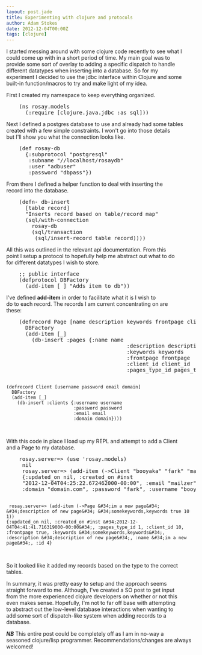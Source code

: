 ```yaml
---
layout: post.jade
title: Experimenting with clojure and protocols
author: Adam Stokes
date: 2012-12-04T00:00Z
tags: [clojure]
---
```

<p>I started messing around with some clojure code recently to see what I<br />
could come up with in a short period of time. My main goal was to<br />
provide some sort of overlay to adding a specific dispatch to handle<br />
different datatypes when inserting into a database. So for my<br />
experiment I decided to use the jdbc interface within Clojure and some<br />
built-in function/macros to try and make light of my idea.</p>
<p>First I created my namespace to keep everything organized.</p>
<pre class=&#34;prettyprint&#34;>
    (ns rosay.models
      (:require [clojure.java.jdbc :as sql]))
</pre>
<p>Next I defined a postgres database to use and already had some tables<br />
created with a few simple constraints. I won&#39;t go into those details<br />
but I&#39;ll show you what the connection looks like.</p>
<pre class=&#34;prettyprint&#34;>
    (def rosay-db
      {:subprotocol &#34;postgresql&#34;
       :subname &#34;//localhost/rosaydb&#34;
       :user &#34;adbuser&#34;
       :password &#34;dbpass&#34;})
</pre>
<p>From there I defined a helper function to deal with inserting the<br />
record into the database.</p>
<pre class=&#34;prettyprint&#34;>
    (defn- db-insert
      [table record]
      &#34;Inserts record based on table/record map&#34;
      (sql/with-connection
        rosay-db
        (sql/transaction
         (sql/insert-record table record))))
</pre>
<p>All this was outlined in the relevant api documentation. From this<br />
point I setup a protocol to hopefully help me abstract out what to do<br />
for different datatypes I wish to store.</p>
<pre class=&#34;prettyprint&#34;>
    ;; public interface
    (defprotocol DBFactory
      (add-item [_] &#34;Adds item to db&#34;))
</pre>
<p>I&#39;ve defined <strong>add-item</strong> in order to facilitate what it is I wish to<br />
do to each record. The records I am current concentrating on are<br />
these:</p>
<pre class=&#34;prettyprint&#34;>
    (defrecord Page [name description keywords frontpage client_id pages_type_id]
      DBFactory
      (add-item [_]
        (db-insert :pages {:name name
                                      :description description
                                      :keywords keywords
                                      :frontpage frontpage
                                      :client_id client_id
                                      :pages_type_id pages_type_id})))

    (defrecord Client [username password email domain]
      DBFactory
      (add-item [_]
        (db-insert :clients {:username username
                             :password password
                             :email email
                             :domain domain})))
</pre>
<p>With this code in place I load up my REPL and attempt to add a Client<br />
and a Page to my database.</p>
<pre class=&#34;prettyprint&#34;>
    rosay.server=> (use &#39;rosay.models)
     nil
     rosay.server=> (add-item (->Client &#34;booyaka&#34; &#34;fark&#34; &#34;mailzer&#34; &#34;domain.com&#34;))
     {:updated_on nil, :created_on #inst
     &#34;2012-12-04T04:25:22.672462000-00:00&#34;, :email &#34;mailzer&#34;,
     :domain &#34;domain.com&#34;, :password &#34;fark&#34;, :username &#34;booyaka&#34;, :id 10}

     rosay.server=> (add-item (->Page &#34;im a new page&#34; &#34;description of new page&#34; &#34;somekeywords,keywords true 10 1))
    {:updated_on nil, :created_on #inst &#34;2012-12-04T04:41:41.716319000-00:00&#34;, :pages_type_id 1, :client_id 10, :frontpage true, :keywords &#34;somekeywords,keywords&#34;, :description &#34;description of new page&#34;, :name &#34;im a new page&#34;, :id 4}
</pre>
<p>So it looked like it added my records based on the type to the correct<br />
tables.</p>
<p>In summary, it was pretty easy to setup and the approach seems<br />
straight forward to me. Although, I&#39;ve created a SO post to get input<br />
from the more experienced clojure developers on whether or not this<br />
even makes sense. Hopefully, I&#39;m not to far off base with attempting<br />
to abstract out the low-level database interactions when wanting to<br />
add some sort of dispatch-like system when adding records to a<br />
database.</p>
<p><strong><em>NB</em></strong> This entire post could be completely off as I am in no-way a<br />
seasoned clojure/lisp programmer. Recommendations/changes are always welcomed!</p>
